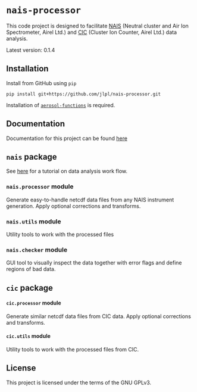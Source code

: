 # `nais-processor`
This code project is designed to facilitate [NAIS](https://www.airel.ee/products/nais/) (Neutral cluster and Air Ion Spectrometer, Airel Ltd.) and [CIC](https://www.airel.ee/products/cic/) (Cluster Ion Counter, Airel Ltd.) data analysis.

Latest version: 0.1.4

## Installation

Install from GitHub using `pip`
```shell
pip install git+https://github.com/jlpl/nais-processor.git
```

Installation of [`aerosol-functions`](https://github.com/jlpl/aerosol-functions) is required.

## Documentation
Documentation for this project can be found [here](https://jlpl.github.io/nais-processor/)

## `nais` package

See [here](https://jlpl.github.io/nais-processor/tutorial.html#) for a tutorial on data analysis work flow.

### `nais.processor` module
Generate easy-to-handle netcdf data files from any NAIS instrument generation. Apply optional corrections and transforms.

### `nais.utils` module
Utility tools to work with the processed files

### `nais.checker` module
GUI tool to visually inspect the data together with error flags and define regions of bad data.

## `cic` package

#### `cic.processor` module
Generate similar netcdf data files from CIC data. Apply optional corrections and transforms.

#### `cic.utils` module
Utility tools to work with the processed files from CIC.

## License
This project is licensed under the terms of the GNU GPLv3.
